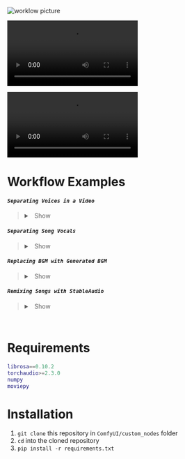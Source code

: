 
![worklow picture](./wiki/pics/Selection_016.png)


![Demo video - isolating vocals song](./wiki/videos/isolate-vocals-song.mp4)

![Demo video - isolating vocals movie scene](https://github.com/christian-byrne/audio-separation-nodes-comfyui/blob/master/wiki/videos/isolate-vocals-video.mp4)

# Workflow Examples

#### *`Separating Voices in a Video`*

>
>
> <details>
>
> <summary> &nbsp; Show </summary>
>
> - [workflow.json](./wiki/workflows/isolate-vocals-video.json)
> - Example output:
>     ![example output](./wiki/videos/isolate-vocals-video.mp4)
> 
> </details>
> 


#### *`Separating Song Vocals`*

>
>
> <details>
>
> <summary> &nbsp; Show </summary>
>
> - [workflow.json](./wiki/workflows/isolate-vocals-song.json)
> - Example:
>     ![example output](./wiki/videos/isolate-vocals-song.mp4)
> 
>
> </details>
> 


#### *`Replacing BGM with Generated BGM`*

>
>
> <details>
>
> <summary> &nbsp; Show </summary>
>
> &nbsp; *For example, to replace copyrighted BGM with new music that has the same mood*.
>
> - [workflow json](./wiki/workflows/replace-bgm.json)
> - Example output:
>     ![example output](./wiki/videos/bgm-replace.mp4)
>   - *NOTE*: In order to load videos into the LoadAudio Node, change [this line](https://github.com/comfyanonymous/ComfyUI/blob/faa57430b0ff882275b1afcf6610e8e9f8a5929b/comfy_extras/nodes_audio.py#L185) in your comfy install to include the `.ext` (e.g., `.mp4`)
>
> </details>


#### *`Remixing Songs with StableAudio`*

>
>
> <details>
>
> <summary> &nbsp; Show </summary>
>
> - [workflow json](./wiki/workflows/remix-songs.json)
> - [example output (audio file) with embedded workflow](./wiki/examples/ComfyUI_temp_ksudt_00002_.flac)
> - [example output (audio file) with embedded workflow](./wiki/examples/ComfyUI_00002_.flac)
>
> </details>


&nbsp;

# Requirements

```m
librosa==0.10.2
torchaudio>=2.3.0
numpy
moviepy
```

# Installation

1. `git clone` this repository in `ComfyUI/custom_nodes` folder
2. `cd` into the cloned repository
3. `pip install -r requirements.txt`
